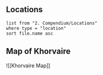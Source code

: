 ## Locations
```dataview
list from "2. Compendium/Locations"
where type = "location"
sort file.name asc
```

## Map of Khorvaire


![[Khorvaire Map]]